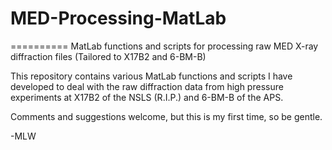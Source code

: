 # MED-Processing-MatLab
==========
MatLab functions and scripts for processing raw MED X-ray diffraction files (Tailored to X17B2 and 6-BM-B)

This repository contains various MatLab functions and scripts I have developed to deal with the raw diffraction data from high pressure experiments at X17B2 of the NSLS (R.I.P.) and 6-BM-B of the APS.

Comments and suggestions welcome, but this is my first time, so be gentle.

-MLW
